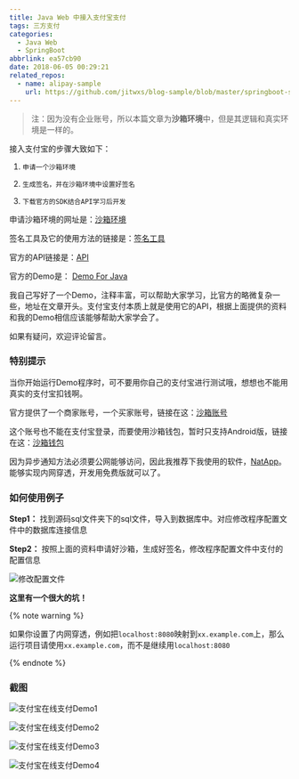 ```yaml
---
title: Java Web 中接入支付宝支付
tags: 三方支付
categories:
  - Java Web
  - SpringBoot
abbrlink: ea57cb90
date: 2018-06-05 00:29:21
related_repos:
  - name: alipay-sample
    url: https://github.com/jitwxs/blog-sample/blob/master/springboot-sample/alipay-sample
---
```


>注：因为没有企业账号，所以本篇文章为**沙箱环境**中，但是其逻辑和真实环境是一样的。

接入支付宝的步骤大致如下：

 1. `申请一个沙箱环境`

 2. `生成签名，并在沙箱环境中设置好签名`
 
 3. `下载官方的SDK结合API学习后开发`

 申请沙箱环境的网址是：[沙箱环境](https://openhome.alipay.com/platform/appDaily.htm)

签名工具及它的使用方法的链接是：[签名工具](https://openhome.alipay.com/platform/appDaily.htm?tab=tool)

官方的API链接是：[API](https://docs.open.alipay.com/270/105898)

官方的Demo是： [Demo For Java](http://p.tb.cn/rmsportal_6680_alipay.trade.page.pay-JAVA-UTF-8.zip)

我自己写好了一个Demo，注释丰富，可以帮助大家学习，比官方的略微复杂一些，地址在文章开头。支付宝支付本质上就是使用它的API，根据上面提供的资料和我的Demo相信应该能够帮助大家学会了。

如果有疑问，欢迎评论留言。

### 特别提示

当你开始运行Demo程序时，可不要用你自己的支付宝进行测试哦，想想也不能用真实的支付宝扣钱啊。

官方提供了一个商家账号，一个买家账号，链接在这：[沙箱账号](https://openhome.alipay.com/platform/appDaily.htm?tab=account)

这个账号也不能在支付宝登录，而要使用沙箱钱包，暂时只支持Android版，链接在这：[沙箱钱包](https://sandbox.alipaydev.com/user/downloadApp.htm)

因为异步通知方法必须要公网能够访问，因此我推荐下我使用的软件，[NatApp](https://natapp.cn/)。能够实现内网穿透，开发用免费版就可以了。

### 如何使用例子

**Step1：** 找到源码sql文件夹下的sql文件，导入到数据库中。对应修改程序配置文件中的数据库连接信息

**Step2：** 按照上面的资料申请好沙箱，生成好签名，修改程序配置文件中支付的配置信息

![修改配置文件](https://cdn.jsdelivr.net/gh/jitwxs/cdn/blog/posts/201806/20180605220537873.png)

**这里有一个很大的坑！**

{% note warning %}

如果你设置了内网穿透，例如把`localhost:8080`映射到`xx.example.com`上，那么运行项目请使用`xx.example.com`，而不是继续用`localhost:8080`

{% endnote %}

###  截图

![支付宝在线支付Demo1](https://cdn.jsdelivr.net/gh/jitwxs/cdn/blog/posts/201806/20180605000729234.png)

![支付宝在线支付Demo2](https://cdn.jsdelivr.net/gh/jitwxs/cdn/blog/posts/201806/20180605000750289.png)

![支付宝在线支付Demo3](https://cdn.jsdelivr.net/gh/jitwxs/cdn/blog/posts/201806/20180605000810355.png)

![支付宝在线支付Demo4](https://cdn.jsdelivr.net/gh/jitwxs/cdn/blog/posts/201806/20180605000954825.png)
